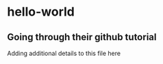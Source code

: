 # hello-world
Going through their github tutorial
-----------------------------------------
Adding additional details to this file here 
